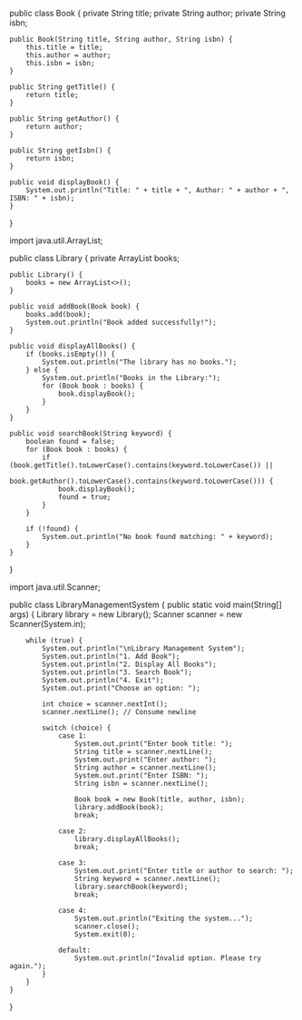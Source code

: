 public class Book {
    private String title;
    private String author;
    private String isbn;

    public Book(String title, String author, String isbn) {
        this.title = title;
        this.author = author;
        this.isbn = isbn;
    }

    public String getTitle() {
        return title;
    }

    public String getAuthor() {
        return author;
    }

    public String getIsbn() {
        return isbn;
    }

    public void displayBook() {
        System.out.println("Title: " + title + ", Author: " + author + ", ISBN: " + isbn);
    }
}


import java.util.ArrayList;

public class Library {
    private ArrayList<Book> books;

    public Library() {
        books = new ArrayList<>();
    }

    public void addBook(Book book) {
        books.add(book);
        System.out.println("Book added successfully!");
    }

    public void displayAllBooks() {
        if (books.isEmpty()) {
            System.out.println("The library has no books.");
        } else {
            System.out.println("Books in the Library:");
            for (Book book : books) {
                book.displayBook();
            }
        }
    }

    public void searchBook(String keyword) {
        boolean found = false;
        for (Book book : books) {
            if (book.getTitle().toLowerCase().contains(keyword.toLowerCase()) ||
                book.getAuthor().toLowerCase().contains(keyword.toLowerCase())) {
                book.displayBook();
                found = true;
            }
        }

        if (!found) {
            System.out.println("No book found matching: " + keyword);
        }
    }
}








import java.util.Scanner;

public class LibraryManagementSystem {
    public static void main(String[] args) {
        Library library = new Library();
        Scanner scanner = new Scanner(System.in);

        while (true) {
            System.out.println("\nLibrary Management System");
            System.out.println("1. Add Book");
            System.out.println("2. Display All Books");
            System.out.println("3. Search Book");
            System.out.println("4. Exit");
            System.out.print("Choose an option: ");

            int choice = scanner.nextInt();
            scanner.nextLine(); // Consume newline

            switch (choice) {
                case 1:
                    System.out.print("Enter book title: ");
                    String title = scanner.nextLine();
                    System.out.print("Enter author: ");
                    String author = scanner.nextLine();
                    System.out.print("Enter ISBN: ");
                    String isbn = scanner.nextLine();

                    Book book = new Book(title, author, isbn);
                    library.addBook(book);
                    break;

                case 2:
                    library.displayAllBooks();
                    break;

                case 3:
                    System.out.print("Enter title or author to search: ");
                    String keyword = scanner.nextLine();
                    library.searchBook(keyword);
                    break;

                case 4:
                    System.out.println("Exiting the system...");
                    scanner.close();
                    System.exit(0);

                default:
                    System.out.println("Invalid option. Please try again.");
            }
        }
    }
}


